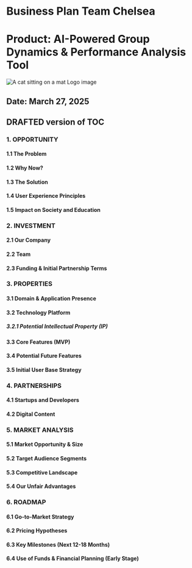 # **Business Plan Team Chelsea**
# **Product:** AI-Powered Group Dynamics & Performance Analysis Tool
![A cat sitting on a mat](https://typli.ai/_next/image?url=%2Fai-text-generator.png&w=1200&q=75)
Logo image
## **Date:** March 27, 2025



## **DRAFTED version of TOC** 
 
### 1. **OPPORTUNITY** 
#### 1.1 The Problem 
#### 1.2 Why Now? 
#### 1.3 The Solution 
#### 1.4 User Experience Principles 
#### 1.5 Impact on Society and Education

### 2. **INVESTMENT**  
#### 2.1 Our Company  
#### 2.2 Team  
#### 2.3 Funding & Initial Partnership Terms  

### 3. **PROPERTIES**  
#### 3.1 Domain & Application Presence  
#### 3.2 Technology Platform  
##### 3.2.1 Potential Intellectual Property (IP)  
#### 3.3 Core Features (MVP)  
#### 3.4 Potential Future Features  
#### 3.5 Initial User Base Strategy  

### 4. **PARTNERSHIPS**  
#### 4.1 Startups and Developers  
#### 4.2 Digital Content  

### 5. **MARKET ANALYSIS**  
#### 5.1 Market Opportunity & Size  
#### 5.2 Target Audience Segments  
#### 5.3 Competitive Landscape  
#### 5.4 Our Unfair Advantages  

### 6. **ROADMAP**  
#### 6.1 Go-to-Market Strategy  
#### 6.2 Pricing Hypotheses  
#### 6.3 Key Milestones (Next 12-18 Months)  
#### 6.4 Use of Funds & Financial Planning (Early Stage)  